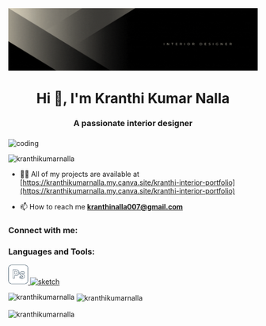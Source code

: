 
<img align="middle" alt="coding" width="600" src="https://github.com/kranthikumarnalla/Portfolio/blob/main/my%20profile%20banner.gif">


<h1 align="center">Hi 👋, I'm Kranthi Kumar Nalla</h1>
<h3 align="center">A passionate interior designer</h3>

<img align="middle" alt="coding" width="400" src="https://i.pinimg.com/originals/c9/e3/11/c9e3119dceef904f5bf7e725b447c5f3.gif">

<p align="left"> <img src="https://komarev.com/ghpvc/?username=kranthikumarnalla&label=Profile%20views&color=0e75b6&style=flat" alt="kranthikumarnalla" /> </p>

- 👨‍💻 All of my projects are available at [https://kranthikumarnalla.my.canva.site/kranthi-interior-portfolio](https://kranthikumarnalla.my.canva.site/kranthi-interior-portfolio)

- 📫 How to reach me **kranthinalla007@gmail.com**

<h3 align="left">Connect with me:</h3>
<p align="left">
</p>

<h3 align="left">Languages and Tools:</h3>
<p align="left"> <a href="https://www.photoshop.com/en" target="_blank" rel="noreferrer"> <img src="https://raw.githubusercontent.com/devicons/devicon/master/icons/photoshop/photoshop-line.svg" alt="photoshop" width="40" height="40"/> </a> <a href="https://www.sketch.com/" target="_blank" rel="noreferrer"> <img src="https://www.vectorlogo.zone/logos/sketchapp/sketchapp-icon.svg" alt="sketch" width="40" height="40"/> </a> </p>

<p><img align="left" src="https://github-readme-stats.vercel.app/api/top-langs?username=kranthikumarnalla&show_icons=true&locale=en&layout=compact" alt="kranthikumarnalla" /></p>

<p>&nbsp;<img align="center" src="https://github-readme-stats.vercel.app/api?username=kranthikumarnalla&show_icons=true&locale=en" alt="kranthikumarnalla" /></p>

<p><img align="center" src="https://github-readme-streak-stats.herokuapp.com/?user=kranthikumarnalla&" alt="kranthikumarnalla" /></p>
